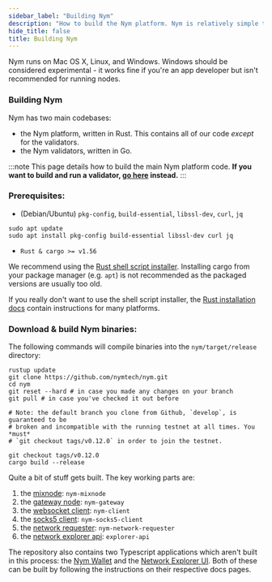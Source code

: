 ```yaml
---
sidebar_label: "Building Nym"
description: "How to build the Nym platform. Nym is relatively simple to build and run on Mac OS X, Linux, and Windows."
hide_title: false
title: Building Nym
---
```


Nym runs on Mac OS X, Linux, and Windows. Windows should be considered experimental - it works fine if you're an app developer but isn't recommended for running nodes.

### Building Nym

Nym has two main codebases:

- the Nym platform, written in Rust. This contains all of our code _except_ for the validators.
- the Nym validators, written in Go.

:::note
This page details how to build the main Nym platform code. **If you want to build and run a validator, [go here](/docs/next/run-nym-nodes/validators) instead.**
:::

### Prerequisites:

- (Debian/Ubuntu) `pkg-config`, `build-essential`, `libssl-dev`, `curl`, `jq`

```
sudo apt update
sudo apt install pkg-config build-essential libssl-dev curl jq
```

- `Rust & cargo >= v1.56`

We recommend using the [Rust shell script installer](https://www.rust-lang.org/tools/install). Installing cargo from your package manager (e.g. `apt`) is not recommended as the packaged versions are usually too old.

If you really don't want to use the shell script installer, the [Rust installation docs](https://forge.rust-lang.org/infra/other-installation-methods.html) contain instructions for many platforms.

### Download & build Nym binaries:

The following commands will compile binaries into the `nym/target/release` directory:

```
rustup update
git clone https://github.com/nymtech/nym.git
cd nym
git reset --hard # in case you made any changes on your branch
git pull # in case you've checked it out before

# Note: the default branch you clone from Github, `develop`, is guaranteed to be
# broken and incompatible with the running testnet at all times. You *must*
# `git checkout tags/v0.12.0` in order to join the testnet.

git checkout tags/v0.12.0
cargo build --release
```

Quite a bit of stuff gets built. The key working parts are:

1. the [mixnode](/docs/next/run-nym-nodes/mixnodes): `nym-mixnode`
2. the [gateway node](/docs/next/run-nym-nodes/gateways): `nym-gateway`
3. the [websocket client](/docs/next/build-apps/websocket-client): `nym-client`
4. the [socks5 client](/docs/next/use-external-apps/index): `nym-socks5-client`
5. the [network requester](/docs/next/run-nym-nodes/requester): `nym-network-requester`
6. the [network explorer api](/docs/next/nym-apps/network-explorer): `explorer-api`

The repository also contains two Typescript applications which aren't built in this process: the [Nym Wallet](docs/next/nym-apps/wallet) and the [Network Explorer UI](docs/next/nym-apps/network-explorer). Both of these can be built by following the instructions on their respective docs pages. 